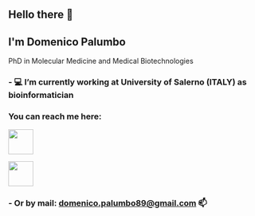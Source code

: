 ## Hello there 👋
## I'm Domenico Palumbo

PhD in Molecular Medicine and Medical Biotechnologies

### - 💻 I’m currently working at University of Salerno (ITALY) as bioinformatician






### You can reach me here:
[<img src="https://res-1.cloudinary.com/crunchbase-production/image/upload/c_lpad,h_256,w_256,f_auto,q_auto:eco/v1470150968/halqcskldv3ge9nkpjsq.png" width="50">](https://www.researchgate.net/profile/Domenico_Palumbo2)            

[<img src="https://upload.wikimedia.org/wikipedia/commons/thumb/c/ca/LinkedIn_logo_initials.png/480px-LinkedIn_logo_initials.png" width="50">](https://www.linkedin.com/in/domenico-palumbo-a39045b8/)



### - Or by mail: domenico.palumbo89@gmail.com 📫
